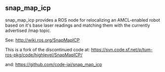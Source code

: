 snap_map_icp
----------

snap_map_icp provides a ROS node for relocalizing an AMCL-enabled robot based on it's base laser readings and matching them with the currently advertised /map topic.

See:
http://wiki.ros.org/SnapMapICP

This is a fork of the discontinued code at:
https://svn.code.sf.net/p/tum-ros-pkg/code/highlevel/SnapMapICP/

and:
https://github.com/code-iai/snap_map_icp

